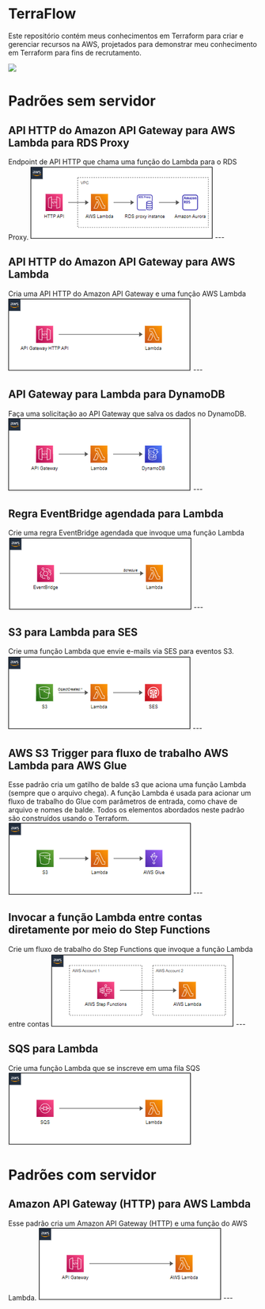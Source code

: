 # TerraFlow
Este repositório contém meus conhecimentos em Terraform para criar e gerenciar recursos na AWS, projetados para demonstrar meu conhecimento em Terraform para fins de recrutamento.

<img src="https://img.icons8.com/color/48/000000/terraform.png"/>

<h1>Padrões sem servidor</h1>

<h2>API HTTP do Amazon API Gateway para AWS Lambda para RDS Proxy</h2>
Endpoint de API HTTP que chama uma função do Lambda para o RDS Proxy.
<img src="padroes-sem-servidor\1.PNG">
---
<h2>API HTTP do Amazon API Gateway para AWS Lambda</h2>
Cria uma API HTTP do Amazon API Gateway e uma função AWS Lambda
<img src="padroes-sem-servidor\2.PNG">
---
<h2>API Gateway para Lambda para DynamoDB</h2>
Faça uma solicitação ao API Gateway que salva os dados no DynamoDB.
<img src="padroes-sem-servidor\3.PNG">
---
<h2>Regra EventBridge agendada para Lambda</h2>
Crie uma regra EventBridge agendada que invoque uma função Lambda
<img src="padroes-sem-servidor\4.PNG">
---
<h2>S3 para Lambda para SES</h2>
Crie uma função Lambda que envie e-mails via SES para eventos S3.
<img src="padroes-sem-servidor\5.PNG">
---
<h2>AWS S3 Trigger para fluxo de trabalho AWS Lambda para AWS Glue</h2>
Esse padrão cria um gatilho de balde s3 que aciona uma função Lambda (sempre que o arquivo chega). A função Lambda é usada para acionar um fluxo de trabalho do Glue com parâmetros de entrada, como chave de arquivo e nomes de balde. Todos os elementos abordados neste padrão são construídos usando o Terraform.
<img src="padroes-sem-servidor\6.PNG">
---
<h2>Invocar a função Lambda entre contas diretamente por meio do Step Functions</h2>
Crie um fluxo de trabalho do Step Functions que invoque a função Lambda entre contas
<img src="padroes-sem-servidor\7.PNG">
---
<h2>SQS para Lambda</h2>
Crie uma função Lambda que se inscreve em uma fila SQS
<img src="padroes-sem-servidor\8.PNG">

<h1>Padrões com servidor</h1>

<h2>Amazon API Gateway (HTTP) para AWS Lambda</h2>
Esse padrão cria um Amazon API Gateway (HTTP) e uma função do AWS Lambda.
<img src="padroes-com-servidor\1.PNG">
---
